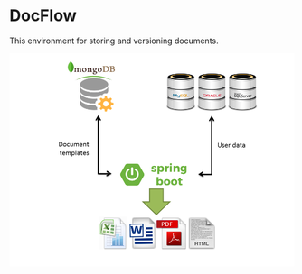 # DocFlow

This environment for storing and versioning documents.

![Image of environment](doc-environment.png)
